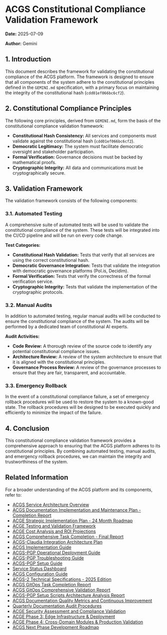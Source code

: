 # ACGS Constitutional Compliance Validation Framework
<!-- Constitutional Hash: cdd01ef066bc6cf2 -->


**Date:** 2025-07-09

**Author:** Gemini

## 1. Introduction

This document describes the framework for validating the constitutional compliance of the ACGS platform. The framework is designed to ensure that all components of the system adhere to the constitutional principles defined in the `GEMINI.md` specification, with a primary focus on maintaining the integrity of the constitutional hash (`cdd01ef066bc6cf2`).

## 2. Constitutional Compliance Principles

The following core principles, derived from `GEMINI.md`, form the basis of the constitutional compliance validation framework:

- **Constitutional Hash Consistency:** All services and components must validate against the constitutional hash (`cdd01ef066bc6cf2`).
- **Democratic Legitimacy:** The system must facilitate democratic oversight and stakeholder participation.
- **Formal Verification:** Governance decisions must be backed by mathematical proofs.
- **Cryptographic Integrity:** All data and communications must be cryptographically secure.

## 3. Validation Framework

The validation framework consists of the following components:

### 3.1. Automated Testing

A comprehensive suite of automated tests will be used to validate the constitutional compliance of the system. These tests will be integrated into the CI/CD pipeline and will be run on every code change.

**Test Categories:**

- **Constitutional Hash Validation:** Tests that verify that all services are using the correct constitutional hash.
- **Democratic Governance Integration:** Tests that validate the integration with democratic governance platforms (Pol.is, Decidim).
- **Formal Verification:** Tests that verify the correctness of the formal verification service.
- **Cryptographic Integrity:** Tests that validate the implementation of the cryptographic protocols.

### 3.2. Manual Audits

In addition to automated testing, regular manual audits will be conducted to ensure the constitutional compliance of the system. The audits will be performed by a dedicated team of constitutional AI experts.

**Audit Activities:**

- **Code Review:** A thorough review of the source code to identify any potential constitutional compliance issues.
- **Architecture Review:** A review of the system architecture to ensure that it is aligned with the constitutional principles.
- **Governance Process Review:** A review of the governance processes to ensure that they are fair, transparent, and accountable.

### 3.3. Emergency Rollback

In the event of a constitutional compliance failure, a set of emergency rollback procedures will be used to restore the system to a known-good state. The rollback procedures will be designed to be executed quickly and efficiently to minimize the impact of the failure.

## 4. Conclusion

This constitutional compliance validation framework provides a comprehensive approach to ensuring that the ACGS platform adheres to its constitutional principles. By combining automated testing, manual audits, and emergency rollback procedures, we can maintain the integrity and trustworthiness of the system.

## Related Information

For a broader understanding of the ACGS platform and its components, refer to:

- [ACGS Service Architecture Overview](../../docs/ACGS_SERVICE_OVERVIEW.md)
- [ACGS Documentation Implementation and Maintenance Plan - Completion Report](../../docs/ACGS_DOCUMENTATION_IMPLEMENTATION_COMPLETION_REPORT.md)
- [ACGE Strategic Implementation Plan - 24 Month Roadmap](../../docs/ACGE_STRATEGIC_IMPLEMENTATION_PLAN_24_MONTH.md)
- [ACGE Testing and Validation Framework](../../docs/ACGE_TESTING_VALIDATION_FRAMEWORK.md)
- [ACGE Cost Analysis and ROI Projections](../../docs/ACGE_COST_ANALYSIS_ROI_PROJECTIONS.md)
- [ACGS Comprehensive Task Completion - Final Report](../architecture/ACGS_COMPREHENSIVE_TASK_COMPLETION_FINAL_REPORT.md)
- [ACGS-Claudia Integration Architecture Plan](../architecture/ACGS_CLAUDIA_INTEGRATION_ARCHITECTURE.md)
- [ACGS Implementation Guide](../deployment/ACGS_IMPLEMENTATION_GUIDE.md)
- [ACGS-PGP Operational Deployment Guide](../deployment/ACGS_PGP_OPERATIONAL_DEPLOYMENT_GUIDE.md)
- [ACGS-PGP Troubleshooting Guide](../deployment/ACGS_PGP_TROUBLESHOOTING_GUIDE.md)
- [ACGS-PGP Setup Guide](../deployment/ACGS_PGP_SETUP_GUIDE.md)
- [Service Status Dashboard](../operations/SERVICE_STATUS.md)
- [ACGS Configuration Guide](../configuration/README.md)
- [ACGS-2 Technical Specifications - 2025 Edition](../TECHNICAL_SPECIFICATIONS_2025.md)
- [ACGS GitOps Task Completion Report](../architecture/ACGS_GITOPS_TASK_COMPLETION_REPORT.md)
- [ACGS GitOps Comprehensive Validation Report](../architecture/ACGS_GITOPS_COMPREHENSIVE_VALIDATION_REPORT.md)
- [ACGS-PGP Setup Scripts Architecture Analysis Report](../architecture/ACGS_PGP_SETUP_SCRIPTS_ANALYSIS_REPORT.md)
- [ACGS Documentation Quality Metrics and Continuous Improvement](DOCUMENTATION_QUALITY_METRICS.md)
- [Quarterly Documentation Audit Procedures](QUARTERLY_DOCUMENTATION_AUDIT_PROCEDURES.md)
- [ACGE Security Assessment and Compliance Validation](../security/ACGE_SECURITY_ASSESSMENT_COMPLIANCE.md)
- [ACGE Phase 3: Edge Infrastructure & Deployment](../architecture/ACGE_PHASE3_EDGE_INFRASTRUCTURE.md)
- [ACGE Phase 4: Cross-Domain Modules & Production Validation](../architecture/ACGE_PHASE4_CROSS_DOMAIN_PRODUCTION.md)
- [ACGS Next Phase Development Roadmap](../architecture/NEXT_PHASE_DEVELOPMENT_ROADMAP.md)
